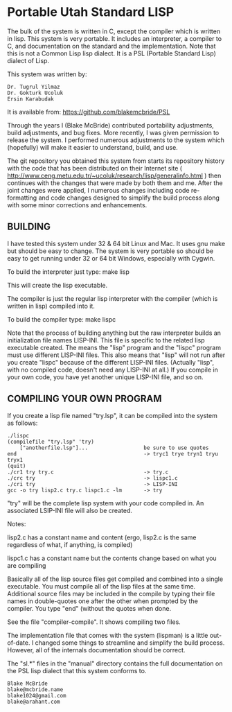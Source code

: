 
Portable Utah Standard LISP
===========================

The bulk of the system is written in C, except the compiler which is
written in lisp.  This system is very portable.  It includes an
interpreter, a compiler to C, and documentation on the standard and
the implementation.  Note that this is not a Common Lisp lisp dialect.
It is a PSL (Portable Standard Lisp) dialect of Lisp.

This system was written by:

	Dr. Tugrul Yilmaz
	Dr. Gokturk Ucoluk
	Ersin Karabudak

It is available from:  https://github.com/blakemcbride/PSL

Through the years I (Blake McBride) contributed portability
adjustments, build adjustments, and bug fixes.  More recently,
I was given permission to release the system.  I performed
numerous adjustments to the system which (hopefully) will
make it easier to understand, build, and use.

The git repository you obtained this system from starts its repository
history with the code that has been distributed on their Internet site
( http://www.ceng.metu.edu.tr/~ucoluk/research/lisp/generalinfo.html )
then continues with the changes that were made by both them and me.
After the joint changes were applied, I numerous changes including
code re-formatting and code changes designed to simplify the build
process along with some minor corrections and enhancements.

BUILDING
--------

I have tested this system under 32 & 64 bit Linux and Mac.  It uses
gnu make but should be easy to change.  The system is very portable so
should be easy to get running under 32 or 64 bit Windows, especially
with Cygwin.

To build the interpreter just type:  make lisp

This will create the lisp executable.

The compiler is just the regular lisp interpreter with the compiler
(which is written in lisp) compiled into it.

To build the compiler type:  make lispc

Note that the process of building anything but the raw interpreter
builds an initialization file names LISP-INI.  This file is specific
to the related lisp executable created.  The means the "lisp" program
and the "lispc" program must use different LISP-INI files.  This also
means that "lisp" will not run after you create "lispc" because of the
different LISP-INI files.  (Actually "lisp", with no compiled code,
doesn't need any LISP-INI at all.)  If you compile in your own code,
you have yet another unique LISP-INI file, and so on.

COMPILING YOUR OWN PROGRAM
--------------------------

If you create a lisp file named "try.lsp", it can be compiled into the
system as follows:

    ./lispc
    (compilefile "try.lsp" 'try)
        ["anotherfile.lsp"]...                  be sure to use quotes
    end                                         -> tryc1 trye tryn1 tryu tryx1
    (quit)
    ./cr1 try try.c                             -> try.c
    ./crc try                                   -> lispc1.c
    ./cri try                                   -> LISP-INI
    gcc -o try lisp2.c try.c lispc1.c -lm       -> try

"try" will be the complete lisp system with your code compiled in.
An associated LSIP-INI file will also be created.

Notes:

lisp2.c has a constant name and content (ergo, lisp2.c is the same
regardless of what, if anything, is compiled)

lispc1.c has a constant name but the contents change based on what you
are compiling

Basically all of the lisp source files get compiled and combined into
a single executable.  You must compile all of the lisp files at the
same time.  Additional source files may be included in the compile by
typing their file names in double-quotes one after the other when
prompted by the compiler.  You type "end" (without the quotes when
done.


See the file "compiler-compile".  It shows compiling two files.


The implementation file that comes with the system (lispman) is a
little out-of-date.  I changed some things to streamline and simplify
the build process.  However, all of the internals documentation should
be correct.

The "sl.*" files in the "manual" directory contains the full
documentation on the PSL lisp dialect that this system conforms to.


    Blake McBride
    blake@mcbride.name
    blake1024@gmail.com
    blake@arahant.com
